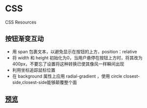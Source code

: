 # CSS
CSS Resources
## 按钮渐变互动
* 用 span 包裹文本，以避免显示在按钮的上方，position：relative
* 将 width 和 height 初始化为0，当用户悬停在按钮上方时，将其改为400px，不要忘了设置将这种转换已使其像风一样瞬间出现
* 利用坐标追踪鼠标位置
* 在 background 属性上应用 radial-gradient ，使用 circle closest-side,closest-side能够颠覆整个面
## [预览](https://vivienchumei.github.io/CSS/%E6%8C%89%E9%92%AE%E6%B8%90%E5%8F%98%E4%BA%92%E5%8A%A8.html)
